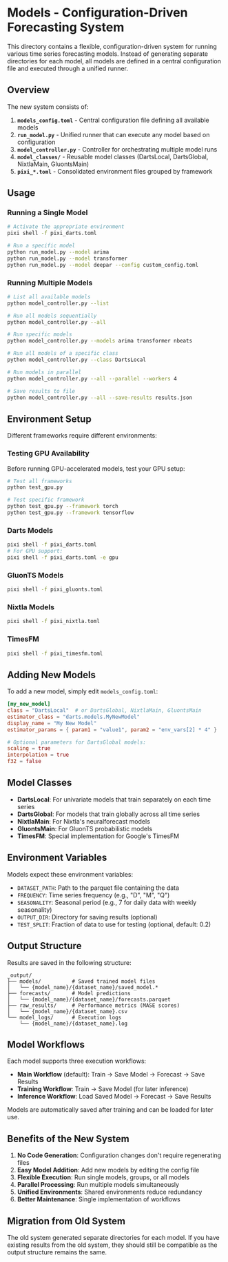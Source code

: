 # Models - Configuration-Driven Forecasting System

This directory contains a flexible, configuration-driven system for running various time series forecasting models. Instead of generating separate directories for each model, all models are defined in a central configuration file and executed through a unified runner.

## Overview

The new system consists of:

1. **`models_config.toml`** - Central configuration file defining all available models
2. **`run_model.py`** - Unified runner that can execute any model based on configuration
3. **`model_controller.py`** - Controller for orchestrating multiple model runs
4. **`model_classes/`** - Reusable model classes (DartsLocal, DartsGlobal, NixtlaMain, GluontsMain)
5. **`pixi_*.toml`** - Consolidated environment files grouped by framework

## Usage

### Running a Single Model

```bash
# Activate the appropriate environment
pixi shell -f pixi_darts.toml

# Run a specific model
python run_model.py --model arima
python run_model.py --model transformer
python run_model.py --model deepar --config custom_config.toml
```

### Running Multiple Models

```bash
# List all available models
python model_controller.py --list

# Run all models sequentially
python model_controller.py --all

# Run specific models
python model_controller.py --models arima transformer nbeats

# Run all models of a specific class
python model_controller.py --class DartsLocal

# Run models in parallel
python model_controller.py --all --parallel --workers 4

# Save results to file
python model_controller.py --all --save-results results.json
```

## Environment Setup

Different frameworks require different environments:

### Testing GPU Availability
Before running GPU-accelerated models, test your GPU setup:
```bash
# Test all frameworks
python test_gpu.py

# Test specific framework
python test_gpu.py --framework torch
python test_gpu.py --framework tensorflow
```

### Darts Models
```bash
pixi shell -f pixi_darts.toml
# For GPU support:
pixi shell -f pixi_darts.toml -e gpu
```

### GluonTS Models
```bash
pixi shell -f pixi_gluonts.toml
```

### Nixtla Models
```bash
pixi shell -f pixi_nixtla.toml
```

### TimesFM
```bash
pixi shell -f pixi_timesfm.toml
```

## Adding New Models

To add a new model, simply edit `models_config.toml`:

```toml
[my_new_model]
class = "DartsLocal"  # or DartsGlobal, NixtlaMain, GluontsMain
estimator_class = "darts.models.MyNewModel"
display_name = "My New Model"
estimator_params = { param1 = "value1", param2 = "env_vars[2] * 4" }

# Optional parameters for DartsGlobal models:
scaling = true
interpolation = true
f32 = false
```

## Model Classes

- **DartsLocal**: For univariate models that train separately on each time series
- **DartsGlobal**: For models that train globally across all time series
- **NixtlaMain**: For Nixtla's neuralforecast models
- **GluontsMain**: For GluonTS probabilistic models
- **TimesFM**: Special implementation for Google's TimesFM

## Environment Variables

Models expect these environment variables:
- `DATASET_PATH`: Path to the parquet file containing the data
- `FREQUENCY`: Time series frequency (e.g., "D", "M", "Q")
- `SEASONALITY`: Seasonal period (e.g., 7 for daily data with weekly seasonality)
- `OUTPUT_DIR`: Directory for saving results (optional)
- `TEST_SPLIT`: Fraction of data to use for testing (optional, default: 0.2)

## Output Structure

Results are saved in the following structure:
```
_output/
├── models/          # Saved trained model files
│   └── {model_name}/{dataset_name}/saved_model.*
├── forecasts/       # Model predictions
│   └── {model_name}/{dataset_name}/forecasts.parquet
├── raw_results/     # Performance metrics (MASE scores)
│   └── {model_name}/{dataset_name}.csv
└── model_logs/      # Execution logs
    └── {model_name}/{dataset_name}.log
```

## Model Workflows

Each model supports three execution workflows:

- **Main Workflow** (default): Train → Save Model → Forecast → Save Results
- **Training Workflow**: Train → Save Model (for later inference)
- **Inference Workflow**: Load Saved Model → Forecast → Save Results

Models are automatically saved after training and can be loaded for later use.

## Benefits of the New System

1. **No Code Generation**: Configuration changes don't require regenerating files
2. **Easy Model Addition**: Add new models by editing the config file
3. **Flexible Execution**: Run single models, groups, or all models
4. **Parallel Processing**: Run multiple models simultaneously
5. **Unified Environments**: Shared environments reduce redundancy
6. **Better Maintenance**: Single implementation of workflows

## Migration from Old System

The old system generated separate directories for each model. If you have existing results from the old system, they should still be compatible as the output structure remains the same.